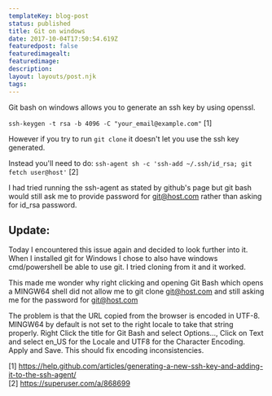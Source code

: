 ```yaml
---
templateKey: blog-post
status: published
title: Git on windows
date: 2017-10-04T17:50:54.619Z
featuredpost: false
featuredimagealt:
featuredimage:
description:
layout: layouts/post.njk
tags:
---
```

Git bash on windows allows you to generate an ssh key by using openssl.

`ssh-keygen -t rsa -b 4096 -C "your_email@example.com"` [1]

However if you try to run `git clone` it doesn't let you use the ssh key generated.

Instead you'll need to do:
`ssh-agent sh -c 'ssh-add ~/.ssh/id_rsa; git fetch user@host'` [2]

I had tried running the ssh-agent as stated by github's page but git bash would still ask me to provide password for git@host.com rather than asking for id_rsa password.

## Update:
Today I encountered this issue again and decided to look further into it.
When I installed git for Windows I chose to also have windows cmd/powershell be able to use git. I tried cloning from it and it worked.

This made me wonder why right clicking and opening Git Bash which opens a MINGW64 shell did not allow me to git clone git@host.com and still asking me for the password for git@host.com

The problem is that the URL copied from the browser is encoded in UTF-8. MINGW64 by default is not set to the right locale to take that string properly.
Right Click the title for Git Bash and select Options..., Click on Text and select en_US for the Locale and UTF8 for the Character Encoding. Apply and Save. This should fix encoding inconsistencies.




[1] https://help.github.com/articles/generating-a-new-ssh-key-and-adding-it-to-the-ssh-agent/  
[2] https://superuser.com/a/868699

